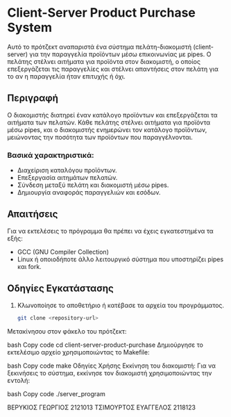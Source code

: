 # Client-Server Product Purchase System

Αυτό το πρότζεκτ αναπαριστά ένα σύστημα πελάτη-διακομιστή (client-server) για την παραγγελία προϊόντων μέσω επικοινωνίας με pipes. Ο πελάτης στέλνει αιτήματα για προϊόντα στον διακομιστή, ο οποίος επεξεργάζεται τις παραγγελίες και στέλνει απαντήσεις στον πελάτη για το αν η παραγγελία ήταν επιτυχής ή όχι.

## Περιγραφή

Ο διακομιστής διατηρεί έναν κατάλογο προϊόντων και επεξεργάζεται τα αιτήματα των πελατών. Κάθε πελάτης στέλνει αιτήματα για προϊόντα μέσω pipes, και ο διακομιστής ενημερώνει τον κατάλογο προϊόντων, μειώνοντας την ποσότητα των προϊόντων που παραγγέλνονται.

### Βασικά χαρακτηριστικά:
- Διαχείριση καταλόγου προϊόντων.
- Επεξεργασία αιτημάτων πελατών.
- Σύνδεση μεταξύ πελάτη και διακομιστή μέσω pipes.
- Δημιουργία αναφοράς παραγγελιών και εσόδων.

## Απαιτήσεις

Για να εκτελέσεις το πρόγραμμα θα πρέπει να έχεις εγκατεστημένα τα εξής:
- GCC (GNU Compiler Collection)
- Linux ή οποιοδήποτε άλλο λειτουργικό σύστημα που υποστηρίζει pipes και fork.

## Οδηγίες Εγκατάστασης

1. Κλωνοποίησε το αποθετήριο ή κατέβασε τα αρχεία του προγράμματος.
   
   ```bash
   git clone <repository-url>

Μετακίνησου στον φάκελο του πρότζεκτ:

bash
Copy code
cd client-server-product-purchase
Δημιούργησε το εκτελέσιμο αρχείο χρησιμοποιώντας το Makefile:

bash
Copy code
make
Οδηγίες Χρήσης
Εκκίνηση του διακομιστή: Για να ξεκινήσεις το σύστημα, εκκίνησε τον διακομιστή χρησιμοποιώντας την εντολή:

bash
Copy code
./server_program

ΒΕΡΥΚΙΟΣ ΓΕΩΡΓΙΟΣ 2121013
ΤΣΙΜΟΥΡΤΟΣ ΕΥΑΓΓΕΛΟΣ 2118123
